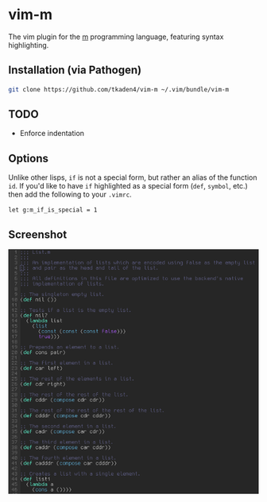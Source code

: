# vim-m

The vim plugin for the [m](m-language.github.io) programming language,
featuring syntax highlighting.

## Installation (via Pathogen)
```Bash
git clone https://github.com/tkaden4/vim-m ~/.vim/bundle/vim-m
```

## TODO
- Enforce indentation

## Options

Unlike other lisps, `if` is not a special form, but rather an alias of the function `id`. 
If you'd like to have `if` highlighted as a special form (`def`, `symbol`, etc.) then add 
the following to your `.vimrc`.

```vim
let g:m_if_is_special = 1
```

## Screenshot
![Screenshot of vim-m in action](/screenshot.png?raw=true)
